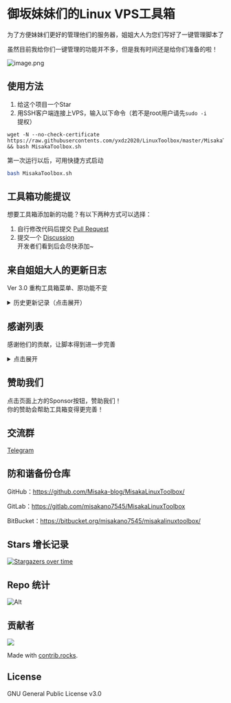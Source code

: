 # 御坂妹妹们的Linux VPS工具箱

为了方便妹妹们更好的管理他们的服务器，姐姐大人为您们写好了一键管理脚本了

虽然目前我给你们一键管理的功能并不多，但是我有时间还是给你们准备的啦！

![image.png](https://s2.loli.net/2021/12/26/WkiwbdExvnGAXCh.png)

## 使用方法

1. 给这个项目一个Star 
2. 用SSH客户端连接上VPS，输入以下命令（若不是root用户请先`sudo -i`提权）

```shell
wget -N --no-check-certificate https://raw.githubusercontents.com/yxdz2020/LinuxToolbox/master/MisakaToolbox.sh && bash MisakaToolbox.sh
```

第一次运行以后，可用快捷方式启动
```bash
bash MisakaToolbox.sh
```

## 工具箱功能提议

想要工具箱添加新的功能？有以下两种方式可以选择：
1. 自行修改代码后提交 [Pull Request](https://github.com/Misaka-blog/MisakaLinuxToolbox/pulls)
2. 提交一个 [Discussion](https://github.com/Misaka-blog/MisakaLinuxToolbox/discussions/20)  
开发者们看到后会尽快添加~

## 来自姐姐大人的更新日志

Ver 3.0 重构工具箱菜单、原功能不变

<details>
    <summary>历史更新记录（点击展开）</summary>
    
Ver 2.1.9 新增Misaka魔改版X-ui脚本

Ver 2.1.8 新增设置中文语言选项和一键换源脚本
    
Ver 2.1.7 WARP处新增Misaka-WARP脚本

Ver 2.1.6 新增Ngrok脚本

Ver 2.1.5 新增放开VPS所有网络端口选项

Ver 2.1.4 修改更新源为GitLab以规避GitHub无故封号

Ver 2.1.3 由于网络跳跃跑路，故将他的脚本替代为Misaka-blog的修复版

Ver 2.1.2 增加CloudFlare Argo Tunnel一键脚本

Ver 2.1.1 增加misakabench测试脚本

Ver 2.1.0 2022新年快乐！增加V2ray.Fun面板，集成修改root+密码脚本

Ver 2.0.9 增加Trojan面板，fscarmen的warp流媒体解锁脚本

Ver 2.0.8 增加青龙面板，修复纯净Debian系统获取不到VPS IP地址的问题

Ver 2.0.7 增加脚本运行次数统计，fscarmen的warp docker版脚本

Ver 2.0.6 增加DD系统选项（选项仅在KVM VPS显示）

Ver 2.0.5 添加不同作者的WARP脚本，给予用户更多选择。增加德鸡DiG9网络解决方案

Ver 2.0.4 增加安装ShadowSocks脚本，BBR支持IBM LinuxONE

Ver 2.0.3.1 解决修复OpenVZ的BBR，TUN模块判断问题

Ver 2.0.3 优化系统判断机制，增加本博客的Acme.sh证书申请脚本

Ver 2.0.2 删除宝塔开心版脚本，优化BBR判断规则

Ver 2.0.1 新增一些VPS测试脚本

Ver 2.0 重构脚本，详细内容可看Github项目的思维导图

Ver 1.4.5 新增禁用Oracle系统自带防火墙、Acme.sh和Screen后台任务管理脚本

Ver 1.4.4 在主菜单提示VPS信息，并新增部署Telegram MTProxy脚本

Ver 1.4.3 更新hijk大佬的v2脚本，支持IBM LinuxONE s390x的机器搭建节点

Ver 1.4.2 更新脚本，修复jsdelivr无法解析问题

Ver 1.4.1 关于加了探针却没加到菜单的一个小bug的修复

Ver 1.4: 添加修改主机名，以及修改一些小问题

Ver 1.3: 添加可乐的ServerStatus-Horatu探针管理及客户端

Ver 1.2: 添加流媒体检测，三网测速脚本

Ver 1.1: 添加BBR及宝塔开心版、Docker安装脚本
</details>

## 感谢列表

感谢他们的贡献，让脚本得到进一步完善
<details>
    <summary>点击展开</summary>

BBR(KVM)：https://github.com/ylx2016/Linux-NetSpeed

BBR(OpenVZ)：https://github.com/mzz2017/lkl-haproxy/

WARP脚本：https://github.com/fscarmen/warp

宝塔国际版（aapanel）：https://www.aapanel.com/

X-ui: https://github.com/vaxilu/x-ui

Aria2: https://github.com/P3TERX/aria2.sh

CyberPanel：https://cyberpanel.net/

Mack-a：https://github.com/mack-a/v2ray-agent

233boy：https://github.com/233boy/v2ray/wiki/V2Ray%E4%B8%80%E9%94%AE%E5%AE%89%E8%A3%85%E8%84%9A%E6%9C%AC

hijk：https://github.com/hijkpw/scripts

ShadowSocks: https://github.com/teddysun/shadowsocks_install/tree/master

bench.sh https://bench.sh

superbench https://github.com/oooldking/script

lemonbench https://blog.ilemonrain.com/linux/LemonBench.html

流媒体检测：https://github.com/lmc999/RegionRestrictionCheck

三网测速：https://github.com/ernisn/superspeed/

哪吒面板：https://github.com/naiba/nezha

可乐 ServerStartus-Horatu：https://github.com/cokemine/ServerStatus-Hotaru

DD系统：https://www.cxthhhhh.com/network-reinstall-system-modify

青龙面板：https://github.com/whyour/qinglong

更换系统语言：https://github.com/johnrosen1/vpstoolbox
</details>  

## 赞助我们

点击页面上方的Sponsor按钮，赞助我们！  
你的赞助会帮助工具箱变得更完善！

## 交流群
[Telegram](https://t.me/misakanetcn)

## 防和谐备份仓库

GitHub：https://github.com/Misaka-blog/MisakaLinuxToolbox/

GitLab：https://gitlab.com/misakano7545/MisakaLinuxToolbox

BitBucket：https://bitbucket.org/misakano7545/misakalinuxtoolbox/
## Stars 增长记录

[![Stargazers over time](https://starchart.cc/Misaka-blog/MisakaLinuxToolbox.svg)](https://starchart.cc/Misaka-blog/MisakaLinuxToolbox)

## Repo 统计
![Alt](https://repobeats.axiom.co/api/embed/2512c745cf3ee94ad15c8e8ada474469e081f1c4.svg "Repobeats analytics image")

## 贡献者
<a href="https://github.com/Misaka-blog/MisakaLinuxToolbox/graphs/contributors">
  <img src="https://contrib.rocks/image?repo=Misaka-blog/MisakaLinuxToolbox" />
</a>

Made with [contrib.rocks](https://contrib.rocks).
## License
GNU General Public License v3.0  
